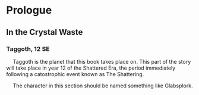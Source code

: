 # Prologue
## In the Crystal Waste

### Taggoth, 12 SE

&emsp; Taggoth is the planet that this book takes place on. This part of the story will take place in year 12 of the Shattered Era, the period immediately following a catostrophic event known as The Shattering.

&emsp; The character in this section should be named something like Glabsplork.